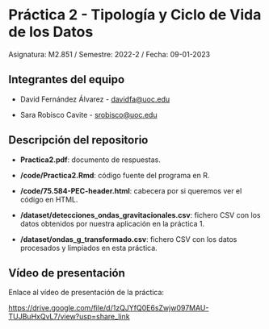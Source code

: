 # Práctica 2 - Tipología y Ciclo de Vida de los Datos

Asignatura: M2.851 / Semestre: 2022-2 / Fecha: 09-01-2023

## Integrantes del equipo

* David Fernández Álvarez - davidfa@uoc.edu

* Sara Robisco Cavite - srobisco@uoc.edu

## Descripción del repositorio

- **Practica2.pdf**: documento de respuestas.
    
- **/code/Practica2.Rmd**: código fuente del programa en R. 
    
- **/code/75.584-PEC-header.html**: cabecera por si queremos ver el código en HTML.

- **/dataset/detecciones_ondas_gravitacionales.csv**: fichero CSV con los datos obtenidos por nuestra aplicación en la práctica 1.

- **/dataset/ondas_g_transformado.csv**: fichero CSV con los datos procesados y limpiados en esta práctica.
    

## Vídeo de presentación

Enlace al vídeo de presentación de la práctica:

https://drive.google.com/file/d/1zQJYfQ0E6sZwjw097MAU-TUJBuHxQvL7/view?usp=share_link
